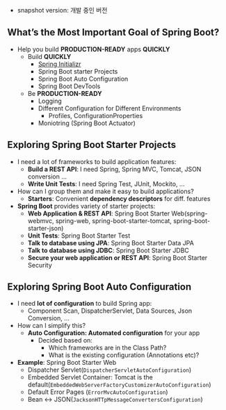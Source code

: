 - snapshot version: 개발 중인 버전

## What’s the Most Important Goal of Spring Boot?

- Help you build **PRODUCTION-READY** apps **QUICKLY**
    - Build **QUICKLY**
        - [Spring Initializr](https://start.spring.io/)
        - Spring Boot starter Projects
        - Spring Boot Auto Configuration
        - Spring Boot DevTools
    - Be **PRODUCTION-READY**
        - Logging
        - Different Configuration for Different Environments
            - Profiles, ConfigurationProperties
        - Moniotring (Spring Boot Actuator)

## Exploring Spring Boot Starter Projects

- I need a lot of frameworks to build application features:
    - **Build a REST API**: I need Spring, Spring MVC, Tomcat, JSON conversion …
    - **Write Unit Tests**: I need Spring Test, JUnit, Mockito, …
- How can I group them and make it easy to build applications?
    - **Starters**: Convenient **dependency descriptors** for diff. features
- **Spring Boot** provides variety of starter projects:
    - **Web Application & REST API**: Spring Boot Starter Web(spring-webmvc, spring-web, spring-boot-starter-tomcat, spring-boot-starter-json)
    - **Unit Tests**: Spring Boot Starter Test
    - **Talk to database using JPA**: Spring Boot Starter Data JPA
    - **Talk to database using JDBC**: Spring Boot Starter JDBC
    - **Secure your web application or REST API**: Spring Boot Starter Security

## Exploring Spring Boot Auto Configuration

- I need **lot of configuration** to build Spring app:
    - Component Scan, DispatcherServlet, Data Sources, Json Conversion, …
- How can I simplify this?
    - **Auto Configuration: Automated configuration** for your app
        - Decided based on:
            - Which frameworks are in the Class Path?
            - What is the existing configuration (Annotations etc)?
- **Example**: Spring Boot Starter Web
    - Dispatcher Servlet(`DispatcherServletAutoConfiguration`)
    - Embedded Servlet Container: Tomcat is the default(`EmbeddedWebServerFactoryCustomizerAutoConfiguration`)
    - Default Error Pages (`ErrorMvcAutoConfiguration`)
    - Bean ↔ JSON(`JacksonHTTpMessageConvertersConfiguration`)
